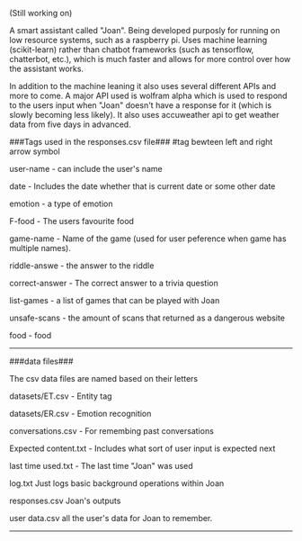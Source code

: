 (Still working on)

A smart assistant called "Joan". Being developed purposly for running on low resource systems, such as a raspberry pi. Uses machine learning (scikit-learn) rather than chatbot frameworks (such as tensorflow, chatterbot, etc.), which is much faster and allows for more control over how the assistant works.

In addition to the machine leaning it also uses several different APIs and more to come. A major API used is wolfram alpha which is used to respond to the users input when "Joan" doesn't have a response for it (which is slowly becoming less likely).
It also uses accuweather api to get weather data from five days in advanced.

###Tags used in the responses.csv file###
#tag bewteen left and right arrow symbol

user-name - can include the user's name

date - Includes the date whether that is current date or some other date

emotion - a type of emotion

F-food - The users favourite food

game-name - Name of the game (used for user peference when game has multiple names).

riddle-answe - the answer to the riddle

correct-answer - The correct answer to a trivia question

list-games - a list of games that can be played with Joan

unsafe-scans - the amount of scans that returned as a dangerous website

food - food
______________________________________________________________________________________________________________

###data files###

The csv data files are named based on their letters

datasets/ET.csv - Entity tag

datasets/ER.csv - Emotion recognition

conversations.csv - For remembing past conversations

Expected content.txt - Includes what sort of user input is expected next

last time used.txt - The last time "Joan" was used

log.txt                   Just logs basic background operations within Joan

responses.csv             Joan's outputs

user data.csv             all the user's data for Joan to remember.


______________________________________________________________________________________________________________
  
